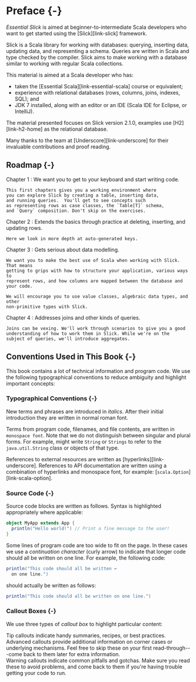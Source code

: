 # Preface {-}

*Essential Slick* is aimed at beginner-to-intermediate Scala developers who want to get started using the [Slick][link-slick] framework.

Slick is a Scala library for working with databases: querying, inserting data, updating data, and representing a schema.  Queries are written in Scala and type checked by the compiler. Slick aims to make working with a database similar to working with regular Scala collections.

This material is aimed at a Scala developer who has:

* taken the [Essential Scala][link-essential-scala] course or equivalent;
* experience with relational databases (rows, columns, joins, indexes, SQL); and
* JDK 7 installed, along with an editor or an IDE (Scala IDE for Eclipse, or IntelliJ).

The material presented focuses on Slick version 2.1.0, examples use [H2][link-h2-home] as the relational database.

Many thanks to the team at [Underscore][link-underscore] for their invaluable contributions and proof reading.


## Roadmap {-}


Chapter 1
:   We want you to get to your keyboard and start writing code.

    This first chapters gives you a working environment where
    you can explore Slick by creating a table, inserting data,
    and running queries.  You'll get to see concepts such
    as representing rows as case classes, the `Table[T]` schema,
    and `Query` composition. Don't skip on the exercises.

Chapter 2
:   Extends the basics through practice at deleting, inserting, and updating rows.

    Here we look in more depth at auto-generated keys.

Chapter 3
:   Gets serious about data modelling.

    We want you to make the best use of Scala when working with Slick.  That means
    getting to grips with how to structure your application, various ways to
    represent rows, and how columns are mapped between the database and your code.

    We will encourage you to use value classes, algebraic data types, and other
    non-primitive types with Slick.

Chapter 4
:   Addresses joins and other kinds of queries.

    Joins can be vexing. We'll work through scenarios to give you a good
    understanding of how to work them in Slick. While we're on the
    subject of queries, we'll introduce aggregates.



## Conventions Used in This Book {-}

This book contains a lot of technical information and program code. We use the following typographical conventions to reduce ambiguity and highlight important concepts:

### Typographical Conventions {-}

New terms and phrases are introduced in *italics*. After their initial introduction they are written in normal roman font.

Terms from program code, filenames, and file contents, are written in `monospace font`. Note that we do not distinguish between singular and plural forms. For example, might write `String` or `Strings` to refer to the `java.util.String` class or objects of that type.

References to external resources are written as [hyperlinks][link-underscore]. References to API documentation are written using a combination of hyperlinks and monospace font, for example: [`scala.Option`][link-scala-option].

### Source Code {-}

Source code blocks are written as follows. Syntax is highlighted appropriately where applicable:

~~~ scala
object MyApp extends App {
  println("Hello world!") // Print a fine message to the user!
}
~~~

Some lines of program code are too wide to fit on the page. In these cases we use a *continuation character* (curly arrow) to indicate that longer code should all be written on one line. For example, the following code:

~~~ scala
println("This code should all be written ↩
  on one line.")
~~~

should actually be written as follows:

~~~ scala
println("This code should all be written on one line.")
~~~

### Callout Boxes {-}

We use three types of *callout box* to highlight particular content:

<div class="callout callout-info">
Tip callouts indicate handy summaries, recipes, or best practices.
</div>

<div class="callout callout-warning">
Advanced callouts provide additional information on corner cases or underlying mechanisms. Feel free to skip these on your first read-through---come back to them later for extra information.
</div>

<div class="callout callout-danger">
Warning callouts indicate common pitfalls and gotchas. Make sure you read these to avoid problems, and come back to them if you're having trouble getting your code to run.
</div>
